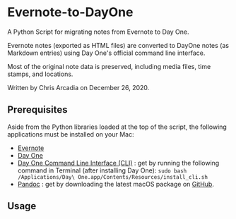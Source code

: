 # Evernote-to-DayOne

A Python Script for migrating notes from Evernote to Day One.

Evernote notes (exported as HTML files) are converted to DayOne notes (as Markdown entries) using Day One's official command line interface. 

Most of the original note data is preserved, including media files, time stamps, and locations.

Written by Chris Arcadia on December 26, 2020.

## Prerequisites

Aside from the Python libraries loaded at the top of the script, the following applications must be installed on your Mac:

* [Evernote](https://evernote.com)
* [Day One](https://dayoneapp.com)
* [Day One Command Line Interface (CLI)](https://help.dayoneapp.com/en/articles/435871-command-line-interface-cli) : get by running the following command in Terminal (after installing Day One): `sudo bash /Applications/Day\ One.app/Contents/Resources/install_cli.sh`
* [Pandoc](https://pandoc.org/installing.html) : get by downloading the latest macOS package on [GitHub](https://github.com/jgm/pandoc/releases/).

## Usage

